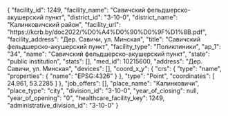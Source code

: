 {
    "facility_id": 1249,
    "facility_name": "Савичский фельдшерско-акушерский пункт",
    "district_id": "3-10-0",
    "district_name": "Калинковичский район",
    "facility_url": "https:\/\/kcrb.by\/doc2022\/%D0%A4%D0%90%D0%9F%D1%8B.pdf",
    "facility_address": "Дер. Савичи, ул. Минская",
    "title": "Савичский фельдшерско-акушерский пункт",
    "facility_type": "Поликлиники",
    "ap_1": "34",
    "name": "Савичский фельдшерско-акушерский пункт",
    "state": "public institution",
    "stats": [],
    "med_id": 10215600,
    "address": "Дер. Савичи, ул. Минская",
    "devices": [],
    "coord_x_y": {
        "crs": {
            "type": "name",
            "properties": {
                "name": "EPSG:4326"
            }
        },
        "type": "Point",
        "coordinates": [
            24.961,
            53.2285
        ]
    },
    "job_offers": [],
    "place_name": "Калинковичи",
    "place_type": "city",
    "division_id": "3-10-0",
    "year_of_closing": null,
    "year_of_opening": "0",
    "healthcare_facility_key": 1249,
    "administrative_division_id": "3-10-0"
}